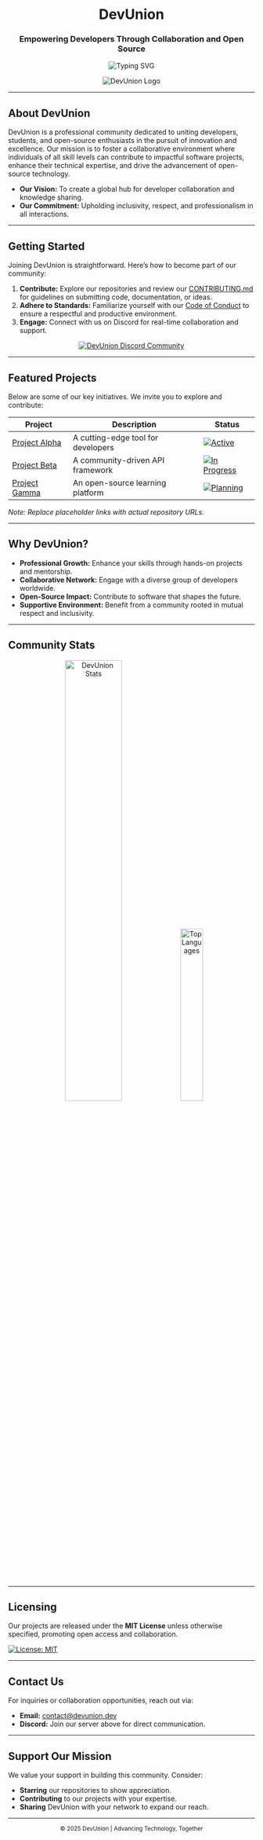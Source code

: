 <div align="center">

# DevUnion  
### Empowering Developers Through Collaboration and Open Source

![Typing SVG](https://readme-typing-svg.demolab.com?font=Fira+Code&weight=600&size=24&duration=3000&pause=1000&color=7289DA¢er=true&vCenter=true&width=500&lines=Building+the+Future+of+Tech;Join+Our+Vibrant+Community)

![DevUnion Logo](https://avatars.githubusercontent.com/u/163993014?s=200&v=4)

</div>

---

## About DevUnion

DevUnion is a professional community dedicated to uniting developers, students, and open-source enthusiasts in the pursuit of innovation and excellence. Our mission is to foster a collaborative environment where individuals of all skill levels can contribute to impactful software projects, enhance their technical expertise, and drive the advancement of open-source technology.

- **Our Vision:** To create a global hub for developer collaboration and knowledge sharing.  
- **Our Commitment:** Upholding inclusivity, respect, and professionalism in all interactions.

---

## Getting Started

Joining DevUnion is straightforward. Here’s how to become part of our community:

1. **Contribute:** Explore our repositories and review our [CONTRIBUTING.md](CONTRIBUTING.md) for guidelines on submitting code, documentation, or ideas.  
2. **Adhere to Standards:** Familiarize yourself with our [Code of Conduct](CODE_OF_CONDUCT.md) to ensure a respectful and productive environment.  
3. **Engage:** Connect with us on Discord for real-time collaboration and support.

<div align="center">
  <a href="https://discord.gg/ajyCwyXtee">
    <img src="https://discord.com/api/guilds/1238516497941266562/widget.png?style=banner3" alt="DevUnion Discord Community" />
  </a>
</div>

---

## Featured Projects

Below are some of our key initiatives. We invite you to explore and contribute:

| Project | Description | Status |
|---------|-------------|--------|
| [Project Alpha](https://github.com/devunion/project-alpha) | A cutting-edge tool for developers | [![Active](https://img.shields.io/badge/Status-Active-brightgreen)](https://github.com/devunion/project-alpha) |
| [Project Beta](https://github.com/devunion/project-beta) | A community-driven API framework | [![In Progress](https://img.shields.io/badge/Status-In%20Progress-yellow)](https://github.com/devunion/project-beta) |
| [Project Gamma](https://github.com/devunion/project-gamma) | An open-source learning platform | [![Planning](https://img.shields.io/badge/Status-Planning-blue)](https://github.com/devunion/project-gamma) |

*Note: Replace placeholder links with actual repository URLs.*

---

## Why DevUnion?

- **Professional Growth:** Enhance your skills through hands-on projects and mentorship.  
- **Collaborative Network:** Engage with a diverse group of developers worldwide.  
- **Open-Source Impact:** Contribute to software that shapes the future.  
- **Supportive Environment:** Benefit from a community rooted in mutual respect and inclusivity.

---

## Community Stats

<div align="center">
  <img src="https://github-readme-stats.vercel.app/api?username=devunion&show_icons=true&theme=transparent&hide_border=true&count_private=true" alt="DevUnion Stats" width="48%">
  <img src="https://github-readme-stats.vercel.app/api/top-langs/?username=devunion&layout=compact&theme=transparent&hide_border=true&langs_count=6" alt="Top Languages" width="30%">
</div>

---

## Licensing

Our projects are released under the **MIT License** unless otherwise specified, promoting open access and collaboration.

[![License: MIT](https://img.shields.io/badge/License-MIT-blue.svg)](https://opensource.org/licenses/MIT)

---

## Contact Us

For inquiries or collaboration opportunities, reach out via:  
- **Email:** [contact@devunion.dev](mailto:contact@devunion.dev)  
- **Discord:** Join our server above for direct communication.

---

## Support Our Mission

We value your support in building this community. Consider:  
- **Starring** our repositories to show appreciation.  
- **Contributing** to our projects with your expertise.  
- **Sharing** DevUnion with your network to expand our reach.

---

<div align="center">
  <small>© 2025 DevUnion | Advancing Technology, Together</small>
</div>
